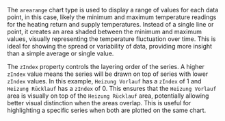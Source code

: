 The `arearange` chart type is used to display a range of values for each data point, in this case, likely the minimum and maximum temperature readings for the heating return and supply temperatures. Instead of a single line or point, it creates an area shaded between the minimum and maximum values, visually representing the temperature fluctuation over time. This is ideal for showing the spread or variability of data, providing more insight than a simple average or single value.

The `zIndex` property controls the layering order of the series. A higher `zIndex` value means the series will be drawn on top of series with lower `zIndex` values. In this example, `Heizung Vorlauf` has a `zIndex` of 1 and `Heizung Rücklauf` has a `zIndex` of 0. This ensures that the `Heizung Vorlauf` area is visually on top of the `Heizung Rücklauf` area, potentially allowing better visual distinction when the areas overlap. This is useful for highlighting a specific series when both are plotted on the same chart.